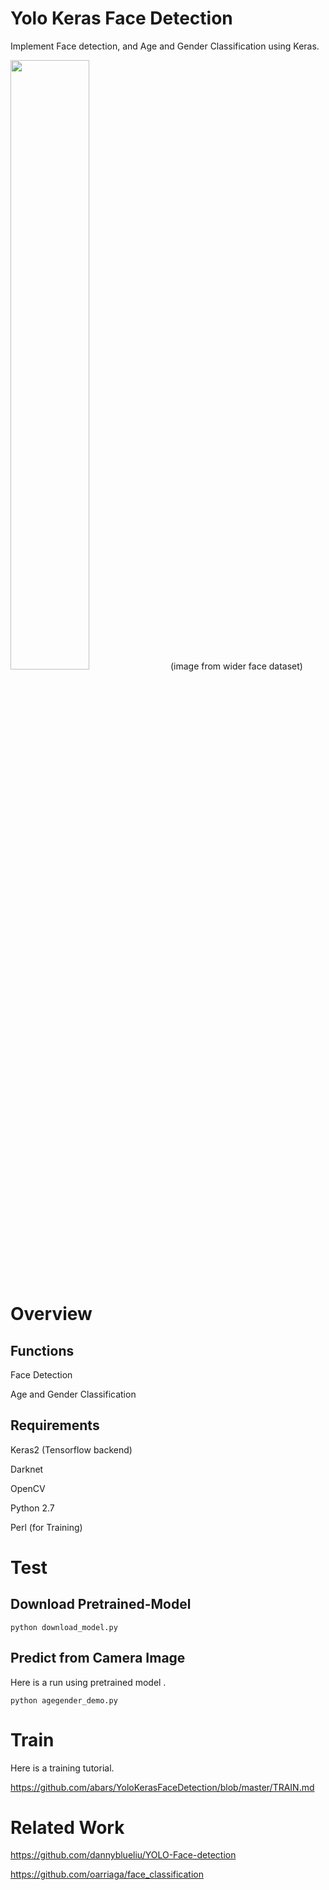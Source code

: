 # Yolo Keras Face Detection

Implement Face detection, and Age and Gender Classification using Keras.

<img src="https://github.com/abars/YoloKerasFaceDetection/blob/master/pretrain/demo/demo.jpg" width="50%" height="50%">
(image from wider face dataset)

# Overview

## Functions

Face Detection

Age and Gender Classification

## Requirements

Keras2 (Tensorflow backend)

Darknet

OpenCV

Python 2.7

Perl (for Training)

# Test

## Download Pretrained-Model

`python download_model.py`

## Predict from Camera Image

Here is a run using pretrained model .

`python agegender_demo.py`

# Train

Here is a training tutorial.

https://github.com/abars/YoloKerasFaceDetection/blob/master/TRAIN.md

# Related Work

<https://github.com/dannyblueliu/YOLO-Face-detection>

<https://github.com/oarriaga/face_classification>

